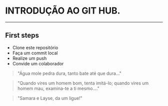 # INTRODUÇÃO AO GIT HUB.
---
## First steps
-  Clone este repositório
-  Faça um commit local
-  Realize um push
-  Convide um colaborador


  > "Água mole pedra dura, tanto bate até que dura..."
  
  > "Quando vires um homem bom, tenta imitá-lo; quando vires um homem mau, examina-te a ti mesmo...."

  > "Samara e Layse, da um ligue!"
